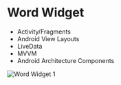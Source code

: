 # Word Widget

* Activity/Fragments
* Android View Layouts
* LiveData
* MVVM
* Android Architecture Components


![Word Widget 1](https://user-images.githubusercontent.com/65185819/145551788-06b360c4-a77e-4dbf-8827-95292a863d0e.png)
